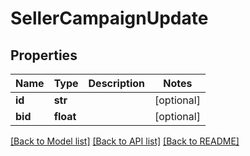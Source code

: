 # SellerCampaignUpdate

## Properties
Name | Type | Description | Notes
------------ | ------------- | ------------- | -------------
**id** | **str** |  | [optional] 
**bid** | **float** |  | [optional] 

[[Back to Model list]](../README.md#documentation-for-models) [[Back to API list]](../README.md#documentation-for-api-endpoints) [[Back to README]](../README.md)



